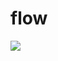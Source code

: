 # flow

![](https://www.plantuml.com/plantuml/svg/fLPHJnj747xVNx5FgIsrwRiZggHfdgg4XwZjy_Lk3AUUxz1wZu2gI8ZKCJJOM0sbmT1KRPE0K31ErJPdCENFtDxPJ_aBdVNYy_hECKZnWxqpyytix3SpkxvPvWRZViaXn32vlMXme0i6D-V9u9j-yfaI2vI1Qm7BcPxB3Ti5zZ4jkldBd4oVeH-_vrb0PsZYcy4X1fX4vVB4zJ0Si-VcUO7spdT5vMNlnzLujVEkkz5lRef6NNHNnFwJAFWh-krfl7KGhRtjLGz5gnbsraNrBFgvFGglaYvWgZdBu8QMhx8GGjH21uC39KpeQy-sHjQXTdO1t88k46qz3NTV4Zq5VCUr2YcPZ8lImHk4bT_4kuXXEFQS-utDvx-OlLiOauWkPA4kBF4CvwHNVoisjyNPKx5UKyJ7pH_2u4aOh8J1eT8GyMerUhuNFJiEWnFg-ew3nH5hEyetNljNj3fYvm0TuzUlbQCuQbpu0fv4xaSowSq1loihPxjpCgz2Ma5IyaIVafJq0raU_PvG_DX5cXjOePmpVMnWroZ1BBlDFLn_1ylvl08EFWouproAk1i3tKFoa3wOjnsWEOJIQzUeZ45d9EAwPFA-_Qs3IUJpDmWHUmVHHXLRaaeiqX0zgeZ7_o2BagV_3kFwiTZez2ir4kqTAcGA59vMn757hu9oG5EqlXAUlWoxJL4zYUjj4c-z2K_gY8lFMad1eisVS73aRiVTNlLld9huz0Wzexrrj2fO_z6PU5732Gg3MdZoECaWgT0alYy8B0mNvE9tp8P-SjmcsYme6hx3CsKIZLgytuvt0z7OUDTj9hL1ZcSeB2s0oS6wbsX966mXkGelQTPXNy8o4UqtlVCjiVkSCn-G22eQhx15bOuM3QSCoK7rH3CDfJeXpKLsd1HEFvBQInKkOPr-EXYOAMDWCZ0ugCr7wrowMz6FqwBlcjpsN382faEuy43hz1ps9-3PfpXOdkdBQ-UwKjvHbv2sVrucdmemYGlgef5SSWkLl4Nu78eUWp7gLCyVFSDHKbCGRLUZt_yCWoEiPRn_sjzveKy7Blg__e4agnvFNpNJKx3TCZ2UJKBTSYeMpiZxib6p5cstBxdWrEsTD8eK4kNe1LJwpDkGk6KV1HsPm3vA-K-AQDd58ZvBt3RBLyRVufnT3SqPzgR1uHPZnZ9wlFUXlUruPK201SFNMN-Mnr0f7qrGNQmmWnzY3hMmP7FLsSCL6Ivqi_G3WttbBjfbcuE5DTER8Gegs7DuN_TQv_rVMjXg24XghKTK-oULI1BHSjVCkd94Jc9MukYlKX9LPsjW-h2Z9hZiLlfEDp4Tl-Jy3m00)
